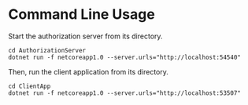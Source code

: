 # Command Line Usage                                               
                                                                   
Start the authorization server from its directory.                 
```                                                                
cd AuthorizationServer                                             
dotnet run -f netcoreapp1.0 --server.urls="http://localhost:54540" 
```                                                                
                                                                   
Then, run the client application from its directory.               
```                                                                
cd ClientApp                                                       
dotnet run -f netcoreapp1.0 --server.urls="http://localhost:53507"                                                      
```
